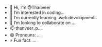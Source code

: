 - 👋 Hi, I’m @Thanveer
- 👀 I’m interested in coding...
- 🌱 I’m currently learning .web devolopment..
- 💞️ I’m looking to collaborate on ...
- 📫 thanveer_p...
- 😄 Pronouns: ...
- ⚡ Fun fact: ...

<!---
Thanveer10/Thanveer10 is a ✨ special ✨ repository because its `README.md` (this file) appears on your GitHub profile.
You can click the Preview link to take a look at your changes.
--->

